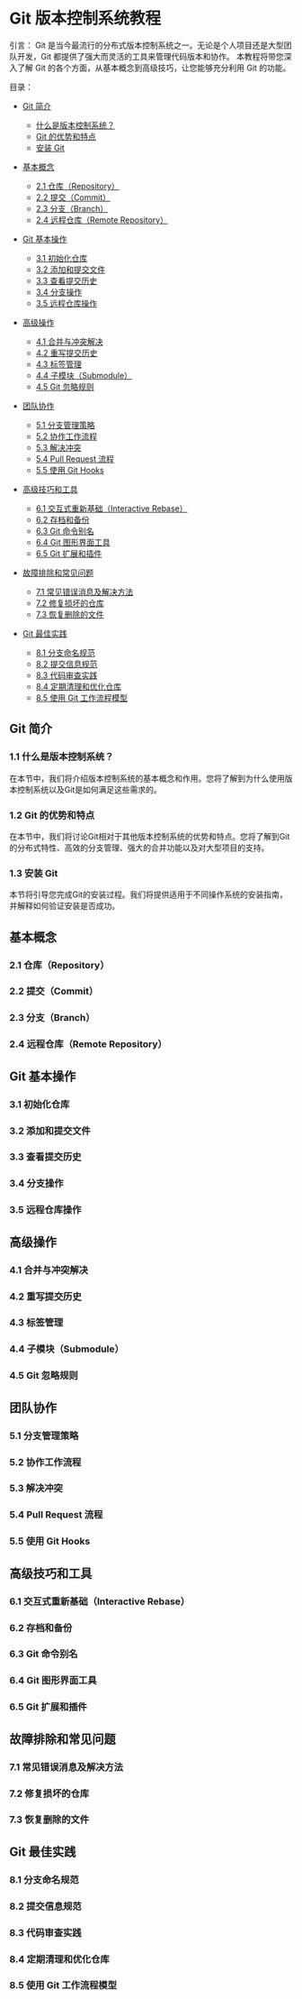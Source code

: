 # Git 版本控制系统教程

引言：
Git 是当今最流行的分布式版本控制系统之一。无论是个人项目还是大型团队开发，Git 都提供了强大而灵活的工具来管理代码版本和协作。
本教程将带您深入了解 Git 的各个方面，从基本概念到高级技巧，让您能够充分利用 Git 的功能。

目录：
 - [Git 简介](#git-简介)
    - [什么是版本控制系统？](#11-什么是版本控制系统)
    - [Git 的优势和特点](#12-git-的优势和特点)
    - [安装 Git](#13-安装-git)
 - [基本概念](#基本概念)
    - [2.1 仓库（Repository）](#21-仓库repository)
    - [2.2 提交（Commit）](#22-提交commit)
    - [2.3 分支（Branch）](#23-分支branch)
    - [2.4 远程仓库（Remote Repository）](#24-远程仓库remote-repository)

 - [Git 基本操作](#git-基本操作)
    - [3.1 初始化仓库](#31-初始化仓库)
    - [3.2 添加和提交文件](#32-添加和提交文件)
    - [3.3 查看提交历史](#33-查看提交历史)
    - [3.4 分支操作](#34-分支操作)
    - [3.5 远程仓库操作](#35-远程仓库操作)

 - [高级操作](#高级操作)
    - [4.1 合并与冲突解决](#41-合并与冲突解决)
    - [4.2 重写提交历史](#42-重写提交历史)
    - [4.3 标签管理](#43-标签管理)
    - [4.4 子模块（Submodule）](#44-子模块submodule)
    - [4.5 Git 忽略规则](#45-git-忽略规则)

 - [团队协作](#团队协作)
    - [5.1 分支管理策略](#51-分支管理策略)
    - [5.2 协作工作流程](#52-协作工作流程)
    - [5.3 解决冲突](#53-解决冲突)
    - [5.4 Pull Request 流程](#54-pull-request-流程)
    - [5.5 使用 Git Hooks](#55-使用-git-hooks)

 - [高级技巧和工具](#高级技巧和工具)
    - [6.1 交互式重新基础（Interactive Rebase）](#61-交互式重新基础interactive-rebase)
    - [6.2 存档和备份](#62-存档和备份)
    - [6.3 Git 命令别名](#63-git-命令别名)
    - [6.4 Git 图形界面工具](#64-git-图形界面工具)
    - [6.5 Git 扩展和插件](#65-git-扩展和插件)

 - [故障排除和常见问题](#故障排除和常见问题)
    - [7.1 常见错误消息及解决方法](#71-常见错误消息及解决方法)
    - [7.2 修复损坏的仓库](#72-修复损坏的仓库)
    - [7.3 恢复删除的文件](#73-恢复删除的文件)

 - [Git 最佳实践](#git-最佳实践)
    - [8.1 分支命名规范](#81-分支命名规范)
    - [8.2 提交信息规范](#82-提交信息规范)
    - [8.3 代码审查实践](#83-代码审查实践)
    - [8.4 定期清理和优化仓库](#84-定期清理和优化仓库)
    - [8.5 使用 Git 工作流程模型](#85-使用-git-工作流程模型)

## Git 简介
### 1.1 什么是版本控制系统？
在本节中，我们将介绍版本控制系统的基本概念和作用。您将了解到为什么使用版本控制系统以及Git是如何满足这些需求的。

### 1.2 Git 的优势和特点
在本节中，我们将讨论Git相对于其他版本控制系统的优势和特点。您将了解到Git的分布式特性、高效的分支管理、强大的合并功能以及对大型项目的支持。

### 1.3 安装 Git
本节将引导您完成Git的安装过程。我们将提供适用于不同操作系统的安装指南，并解释如何验证安装是否成功。

## 基本概念
### 2.1 仓库（Repository）
### 2.2 提交（Commit）
### 2.3 分支（Branch）
### 2.4 远程仓库（Remote Repository）

## Git 基本操作
### 3.1 初始化仓库
### 3.2 添加和提交文件
### 3.3 查看提交历史
### 3.4 分支操作
### 3.5 远程仓库操作

## 高级操作
### 4.1 合并与冲突解决
### 4.2 重写提交历史
### 4.3 标签管理
### 4.4 子模块（Submodule）
### 4.5 Git 忽略规则

## 团队协作
### 5.1 分支管理策略
### 5.2 协作工作流程
### 5.3 解决冲突
### 5.4 Pull Request 流程
### 5.5 使用 Git Hooks

## 高级技巧和工具
### 6.1 交互式重新基础（Interactive Rebase）
### 6.2 存档和备份
### 6.3 Git 命令别名
### 6.4 Git 图形界面工具
### 6.5 Git 扩展和插件

## 故障排除和常见问题
### 7.1 常见错误消息及解决方法
### 7.2 修复损坏的仓库
### 7.3 恢复删除的文件

## Git 最佳实践
### 8.1 分支命名规范
### 8.2 提交信息规范
### 8.3 代码审查实践
### 8.4 定期清理和优化仓库
### 8.5 使用 Git 工作流程模型
